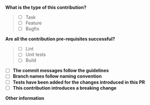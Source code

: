 **What is the type of this contribution?**

>- [ ] Task
>- [ ] Feature
>- [ ] Bugfix


**Are all the contribution pre-requisites successful?**

>- [ ] Lint
>- [ ] Unit tests
>- [ ] Build

- [ ] **The commit messages follow the guidelines**
- [ ] **Branch names follow naming convention**
- [ ] **Tests have been added for the changes introduced in this PR**
- [ ] **This contribution introduces a breaking change**

**Other information**

